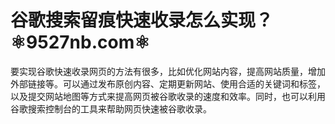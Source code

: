 # 谷歌搜索留痕快速收录怎么实现？⚛️9527nb.com⚛️

要实现谷歌快速收录网页的方法有很多，比如优化网站内容，提高网站质量，增加外部链接等。可以通过发布原创内容、定期更新网站、使用合适的关键词和标签，以及提交网站地图等方式来提高网页被谷歌收录的速度和效率。同时，也可以利用谷歌搜索控制台的工具来帮助网页快速被谷歌收录。